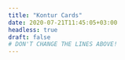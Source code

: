 ```yaml
---
title: "Kontur Cards"
date: 2020-07-21T11:45:05+03:00
headless: true 
draft: false
# DON'T CHANGE THE LINES ABOVE!
---
```


